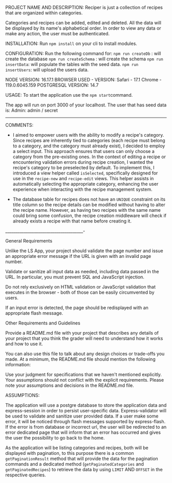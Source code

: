 PROJECT NAME AND DESCRIPTION:
  Reciper is just a collection of recipes that are organized within categories.

  Categories and recipes can be added, edited and deleted.
  All the data will be displayed by its name's alphabetical order.
  In order to view any data or make any action, the user must be authenticated.
 

INSTALLATION:
  Run `npm install` on your cli to install modules.

CONFIGURATION:
  Run the following command for:
    `npm run createDb` : will create the database
    `npm run createSchema` : will create the schema
    `npm run insertData`: will populate the tables with the seed data.
    `npm run insertUsers`: will upload the users data.

NODE VERSION: 
  16.17.1
BROWSER USED - VERSION: 
  Safari - 17.1
  Chrome - 119.0.6045.159 
POSTGRESQL VERSION:
  14.7

USAGE:
  To start the application use the `npm start`command.
  
  The app will run on port 3000 of your localhost.
  The user that has seed data is:
    Admin: admin / secret


******

COMMENTS:
- I aimed to empower users with the ability to modify a recipe's category. Since recipes are inherently tied to categories (each recipe must belong to a category, and the category must already exist), I decided to employ a select input. This approach ensures that users can only choose a category from the pre-existing ones.
In the context of editing a recipe or encountering validation errors during recipe creation, I wanted the recipe's category to be preselected by default. To implement this, I introduced a view helper called `isSelected`, specifically designed for use in the `recipe-new` and `recipe-edit` views. This helper assists in automatically selecting the appropriate category, enhancing the user experience when interacting with the recipe management system.

- The database table for recipes does not have an `UNIQUE` constraint on its title column so the recipe details can be modified without having to alter the recipe name. However, as having two recipes with the same name could bring some confusion, the recipe creation middleware will check if already exists a recipe with that name before creating it.

______________________________________-

General Requirements


Unlike the LS App, your project should validate the page number and issue an appropriate error message if the URL is given with an invalid page number.


Validate or sanitize all input data as needed, including data passed in the URL. In particular, you must prevent SQL and JavaScript injection.

Do not rely exclusively on HTML validation or JavaScript validation that executes in the browser - both of those can be easily circumvented by users.

If an input error is detected, the page should be redisplayed with an appropriate flash message.

Other Requirements and Guidelines

Provide a README.md file with your project that describes any details of your project that you think the grader will need to understand how it works and how to use it. 

You can also use this file to talk about any design choices or trade-offs you made. At a minimum, the README.md file should mention the following information:


Use your judgment for specifications that we haven't mentioned explicitly. Your assumptions should not conflict with the explicit requirements. Please note your assumptions and decisions in the README.md file.

ASSUMPTIONS:

The application will use a postgre database to store the application data and express-session in order to persist user-specific data. Express-validator will be used to validate and sanitize user provided data.
If a user make some error, it will be noticed through flash messages supported by express-flash. If the error is from database or incorrect url, the user will be redirected to an error dedicated page that will inform that an error has occurred and gives the user the possibility to go back to the home.

As the application will be listing categories and recipes, both will be displayed with pagination, to this purpose there is a common `getPaginationResult` method that will provide the data for the pagination commands and a dedicated method (`getPaginatedCategories` and `getPaginatedRecipes`) to retrieve the data by using `LIMIT` AND `OFFSET` in the respective queries.


